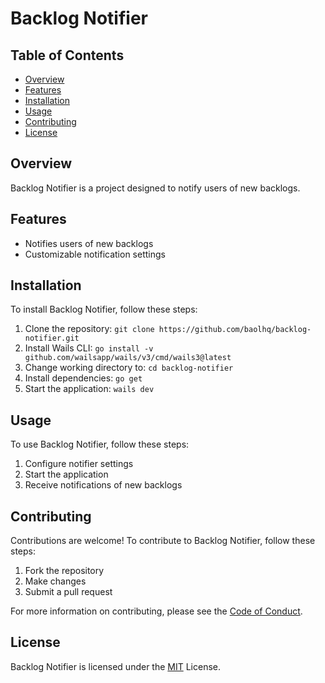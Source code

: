 # Backlog Notifier

## Table of Contents

- [Overview](#overview)
- [Features](#features)
- [Installation](#installation)
- [Usage](#usage)
- [Contributing](#contributing)
- [License](#license)

## Overview

Backlog Notifier is a project designed to notify users of new backlogs.

## Features

- Notifies users of new backlogs
- Customizable notification settings

## Installation

To install Backlog Notifier, follow these steps:

1. Clone the repository: `git clone https://github.com/baolhq/backlog-notifier.git`
2. Install Wails CLI: `go install -v github.com/wailsapp/wails/v3/cmd/wails3@latest`
3. Change working directory to: `cd backlog-notifier`
4. Install dependencies: `go get`
5. Start the application: `wails dev`

## Usage

To use Backlog Notifier, follow these steps:

1. Configure notifier settings
2. Start the application
3. Receive notifications of new backlogs

## Contributing

Contributions are welcome! To contribute to Backlog Notifier, follow these steps:

1. Fork the repository
2. Make changes
3. Submit a pull request

For more information on contributing, please see the [Code of Conduct](CODE_OF_CONDUCT.md).

## License

Backlog Notifier is licensed under the [MIT](LICENSE) License.
